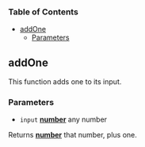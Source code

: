                                                                                                
### Table of Contents                                                                          
                                                                                               
-   [addOne][1]                                                                                
    -   [Parameters][2]                                                                        
                                                                                               
## addOne                                                                                      
                                                                                               
This function adds one to its input.                                                           
                                                                                               
### Parameters                                                                                 
                                                                                               
-   `input` **[number][3]** any number                                                         
                                                                                               
Returns **[number][3]** that number, plus one.                                                 
                                                                                               
[1]: #addone                                                                                   
                                                                                               
[2]: #parameters                                                                               
                                                                                               
[3]: https://developer.mozilla.org/docs/Web/JavaScript/Reference/Global_Objects/Number         
